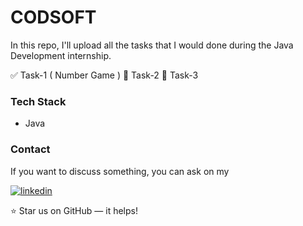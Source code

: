 # CODSOFT

In this repo, I'll upload all the tasks that I would done during the Java Development internship. 

✅ Task-1 ( Number Game )
🔲 Task-2 
🔲 Task-3 

### Tech Stack
- Java


### Contact

If you want to discuss something, you can ask on my

[![linkedin](https://img.shields.io/badge/linkedin-0A66C2?style=for-the-badge&logo=linkedin&logoColor=white)](https://www.linkedin.com/in/sriramprasath-p-78bb8a243)


⭐ Star us on GitHub — it helps!

